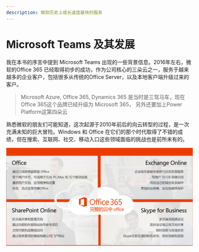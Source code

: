 ```yaml
---
description: 微软历史上成长速度最快的服务
---
```


# Microsoft Teams 及其发展

我在本书的序言中提到 Microsoft Teams 出现的一些背景信息。2016年左右，微软的Office 365 已经取得初步的成功，作为公司核心的三朵云之一，服务于越来越多的企业客户，包括很多从传统的Office Server，以及本地客户端升级过来的客户。

> Microsoft Azure, Office 365, Dynamics 365 是当时是三驾马车，现在Office 365这个品牌已经升级为 Microsoft 365， 另外还要加上Power Platform这第四朵云

熟悉微软的朋友们可能知道，这次起源于2010年前后的向云转型的过程，是一次充满未知的巨大冒险。Windows 和 Office 在它们的那个时代取得了不错的成绩，但在搜索、互联网、社交、移动入口这些领域面临的挑战也是前所未有的。

![](../.gitbook/assets/image%20%2810%29.png)



